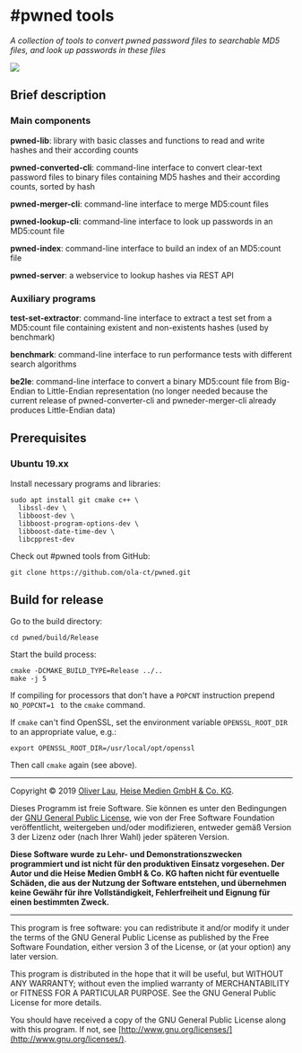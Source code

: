 # #pwned tools

_A collection of tools to convert pwned password files to searchable MD5 files, and look up passwords in these files_

![](https://img.shields.io/github/license/ola-ct/pwned.svg)

## Brief description

### Main components

**pwned-lib**: library with basic classes and functions to read and write hashes and their according counts

**pwned-converted-cli**: command-line interface to convert clear-text password files to binary files containing MD5 hashes and their according counts, sorted by hash

**pwned-merger-cli**: command-line interface to merge MD5:count files

**pwned-lookup-cli**: command-line interface to look up passwords in an MD5:count file

**pwned-index**: command-line interface to build an index of an MD5:count file

**pwned-server**: a webservice to lookup hashes via REST API


### Auxiliary programs

**test-set-extractor**: command-line interface to extract a test set from a MD5:count file containing existent and non-existents hashes (used by benchmark)

**benchmark**: command-line interface to run performance tests with different search algorithms

**be2le**: command-line interface to convert a binary MD5:count file from Big-Endian to Little-Endian representation (no longer needed because the current release of pwned-converter-cli and pwneder-merger-cli already produces Little-Endian data)

## Prerequisites

### Ubuntu 19.xx

Install necessary programs and libraries:

```
sudo apt install git cmake c++ \
  libssl-dev \
  libboost-dev \
  libboost-program-options-dev \
  libboost-date-time-dev \
  libcpprest-dev
```

Check out #pwned tools from GitHub:

```
git clone https://github.com/ola-ct/pwned.git
```

## Build for release

Go to the build directory:

```
cd pwned/build/Release
```

Start the build process:

```
cmake -DCMAKE_BUILD_TYPE=Release ../..
make -j 5
```

If compiling for processors that don't have a `POPCNT` instruction prepend `NO_POPCNT=1 ` to the `cmake` command.

If `cmake` can't find OpenSSL, set the environment variable `OPENSSL_ROOT_DIR` to
an appropriate value, e.g.:

```
export OPENSSL_ROOT_DIR=/usr/local/opt/openssl
```

Then call `cmake` again (see above).

---

Copyright &copy; 2019 [Oliver Lau](mailto:ola@ct.de), [Heise Medien GmbH & Co. KG](http://www.heise.de/).

Dieses Programm ist freie Software. Sie können es unter den Bedingungen der [GNU General Public License](http://www.gnu.org/licenses/gpl-3.0), wie von der Free Software Foundation veröffentlicht, weitergeben und/oder modifizieren, entweder gemäß Version 3 der Lizenz oder (nach Ihrer Wahl) jeder späteren Version.

__Diese Software wurde zu Lehr- und Demonstrationszwecken programmiert und ist nicht für den produktiven Einsatz vorgesehen. Der Autor und die Heise Medien GmbH & Co. KG haften nicht für eventuelle Schäden, die aus der Nutzung der Software entstehen, und übernehmen keine Gewähr für ihre Vollständigkeit, Fehlerfreiheit und Eignung für einen bestimmten Zweck.__

---

This program is free software: you can redistribute it and/or modify it under the terms of the GNU General Public License as published by the Free Software Foundation, either version 3 of the License, or (at your option) any later version.

This program is distributed in the hope that it will be useful, but WITHOUT ANY WARRANTY; without even the implied warranty of MERCHANTABILITY or FITNESS FOR A PARTICULAR PURPOSE.  See the GNU General Public License for more details.

You should have received a copy of the GNU General Public License along with this program. If not, see [http://www.gnu.org/licenses/](http://www.gnu.org/licenses/).
